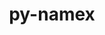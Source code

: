 ---
title: "py-namex"
layout: cache
categories: [package, develop]
meta: {"compilers": ["none"], "num_specs": 65, "num_specs_by_stack": {"ml-darwin-aarch64-mps": 13, "ml-linux-aarch64-cpu": 24, "ml-linux-aarch64-cuda": 23, "ml-linux-x86_64-cpu": 23, "ml-linux-x86_64-cuda": 23, "ml-linux-x86_64-rocm": 13, "root": 65}, "oss": ["sequoia", "ubuntu24.04"], "platforms": ["darwin", "linux"], "stacks": ["ml-darwin-aarch64-mps", "ml-linux-aarch64-cpu", "ml-linux-aarch64-cuda", "ml-linux-x86_64-cpu", "ml-linux-x86_64-cuda", "ml-linux-x86_64-rocm", "root"], "targets": ["aarch64", "x86_64_v3"], "versions": ["0.0.8"]}
spec_details: [{"compiler": "none", "hash": "25w2fsmqyd5cs7hroqnuatlxuftjbu62", "os": "sequoia", "platform": "darwin", "size": "-", "stacks": ["ml-darwin-aarch64-mps", "root"], "target": "aarch64", "variants": ["build_system=python_pip"], "versions": ["0.0.8"]}, {"compiler": "none", "hash": "2cdegeoxstvtz6abphwsnmp73rbobr23", "os": "ubuntu24.04", "platform": "linux", "size": "-", "stacks": ["ml-linux-aarch64-cpu", "ml-linux-aarch64-cuda", "root"], "target": "aarch64", "variants": ["build_system=python_pip"], "versions": ["0.0.8"]}, {"compiler": "none", "hash": "2kchqbye6ql2rc5hqrexiit5ka3vy646", "os": "ubuntu24.04", "platform": "linux", "size": "-", "stacks": ["ml-linux-x86_64-cpu", "ml-linux-x86_64-cuda", "ml-linux-x86_64-rocm", "root"], "target": "x86_64_v3", "variants": ["build_system=python_pip"], "versions": ["0.0.8"]}, {"compiler": "none", "hash": "43occwcuk4frubm7jazksoxhodkbc3cc", "os": "ubuntu24.04", "platform": "linux", "size": "-", "stacks": ["ml-linux-x86_64-rocm", "root"], "target": "x86_64_v3", "variants": ["build_system=python_pip"], "versions": ["0.0.8"]}, {"compiler": "none", "hash": "4iuyi6ostb4goi4lwpavbd57hv4nqm7l", "os": "ubuntu24.04", "platform": "linux", "size": "-", "stacks": ["ml-linux-aarch64-cpu", "ml-linux-aarch64-cuda", "root"], "target": "aarch64", "variants": ["build_system=python_pip"], "versions": ["0.0.8"]}, {"compiler": "none", "hash": "52ptggkmpbesaxoginpwxiqwsbxj2ngj", "os": "ubuntu24.04", "platform": "linux", "size": "-", "stacks": ["ml-linux-x86_64-rocm", "root"], "target": "x86_64_v3", "variants": ["build_system=python_pip"], "versions": ["0.0.8"]}, {"compiler": "none", "hash": "5u7cjmriyhlpgemykaczaqzk4wfzs62j", "os": "sequoia", "platform": "darwin", "size": "-", "stacks": ["ml-darwin-aarch64-mps", "root"], "target": "aarch64", "variants": ["build_system=python_pip"], "versions": ["0.0.8"]}, {"compiler": "none", "hash": "5vnlbhpo5ippelv3rq35sqhzv4dldlqw", "os": "ubuntu24.04", "platform": "linux", "size": "-", "stacks": ["ml-linux-x86_64-cpu", "ml-linux-x86_64-cuda", "root"], "target": "x86_64_v3", "variants": ["build_system=python_pip"], "versions": ["0.0.8"]}, {"compiler": "none", "hash": "62tvyc7yumghzbajzhjxsgsm6shis7kv", "os": "ubuntu24.04", "platform": "linux", "size": "-", "stacks": ["ml-linux-aarch64-cpu", "ml-linux-aarch64-cuda", "root"], "target": "aarch64", "variants": ["build_system=python_pip"], "versions": ["0.0.8"]}, {"compiler": "none", "hash": "6g523s5xfqdsypdqhdaqmwdz34dq2tdx", "os": "ubuntu24.04", "platform": "linux", "size": "-", "stacks": ["ml-linux-x86_64-cpu", "ml-linux-x86_64-cuda", "ml-linux-x86_64-rocm", "root"], "target": "x86_64_v3", "variants": ["build_system=python_pip"], "versions": ["0.0.8"]}, {"compiler": "none", "hash": "6n6qv5budwnzyqml4il7p4ogopajvfwy", "os": "ubuntu24.04", "platform": "linux", "size": "-", "stacks": ["ml-linux-x86_64-cpu", "ml-linux-x86_64-cuda", "ml-linux-x86_64-rocm", "root"], "target": "x86_64_v3", "variants": ["build_system=python_pip"], "versions": ["0.0.8"]}, {"compiler": "none", "hash": "7fbreejdu2amuyza5mwtgo2wntmwogxw", "os": "ubuntu24.04", "platform": "linux", "size": "-", "stacks": ["ml-linux-aarch64-cpu", "ml-linux-aarch64-cuda", "root"], "target": "aarch64", "variants": ["build_system=python_pip"], "versions": ["0.0.8"]}, {"compiler": "none", "hash": "b2sc36x6bqdvqa7ld2pjc25rzs2umvw5", "os": "ubuntu24.04", "platform": "linux", "size": "-", "stacks": ["ml-linux-aarch64-cpu", "ml-linux-aarch64-cuda", "root"], "target": "aarch64", "variants": ["build_system=python_pip"], "versions": ["0.0.8"]}, {"compiler": "none", "hash": "bpuaosh64hd6dssbgs6trkrh72zrocyv", "os": "ubuntu24.04", "platform": "linux", "size": "-", "stacks": ["ml-linux-aarch64-cpu", "ml-linux-aarch64-cuda", "root"], "target": "aarch64", "variants": ["build_system=python_pip"], "versions": ["0.0.8"]}, {"compiler": "none", "hash": "c54drnzcnmstg3e7ifudrmo7pyhuschl", "os": "ubuntu24.04", "platform": "linux", "size": "-", "stacks": ["ml-linux-aarch64-cpu", "ml-linux-aarch64-cuda", "root"], "target": "aarch64", "variants": ["build_system=python_pip"], "versions": ["0.0.8"]}, {"compiler": "none", "hash": "cat5q7bjzwwpwiah4ftdgoilyljzelkj", "os": "ubuntu24.04", "platform": "linux", "size": "-", "stacks": ["ml-linux-aarch64-cpu", "ml-linux-aarch64-cuda", "root"], "target": "aarch64", "variants": ["build_system=python_pip"], "versions": ["0.0.8"]}, {"compiler": "none", "hash": "cbktcjwreujoafwsce5nnnicm2zy43nh", "os": "ubuntu24.04", "platform": "linux", "size": "-", "stacks": ["ml-linux-aarch64-cpu", "ml-linux-aarch64-cuda", "root"], "target": "aarch64", "variants": ["build_system=python_pip"], "versions": ["0.0.8"]}, {"compiler": "none", "hash": "cpk6vy44sdbie5sdfamdnnyn6mf4vh4s", "os": "ubuntu24.04", "platform": "linux", "size": "-", "stacks": ["ml-linux-x86_64-rocm", "root"], "target": "x86_64_v3", "variants": ["build_system=python_pip"], "versions": ["0.0.8"]}, {"compiler": "none", "hash": "csfoo3o2peunlyevd37dhriqvavlvxpm", "os": "ubuntu24.04", "platform": "linux", "size": "-", "stacks": ["ml-linux-aarch64-cpu", "ml-linux-aarch64-cuda", "root"], "target": "aarch64", "variants": ["build_system=python_pip"], "versions": ["0.0.8"]}, {"compiler": "none", "hash": "cso2kzqhuzg2dpnvsjtuhazfcgsugcxg", "os": "ubuntu24.04", "platform": "linux", "size": "-", "stacks": ["ml-linux-aarch64-cpu", "ml-linux-aarch64-cuda", "root"], "target": "aarch64", "variants": ["build_system=python_pip"], "versions": ["0.0.8"]}, {"compiler": "none", "hash": "ct44hdatcidggezyjicsn66vkbngadyk", "os": "sequoia", "platform": "darwin", "size": "-", "stacks": ["ml-darwin-aarch64-mps", "root"], "target": "aarch64", "variants": ["build_system=python_pip"], "versions": ["0.0.8"]}, {"compiler": "none", "hash": "dtjo6czsmnhcdqljucctq3ikk4r2d73e", "os": "sequoia", "platform": "darwin", "size": "-", "stacks": ["ml-darwin-aarch64-mps", "root"], "target": "aarch64", "variants": ["build_system=python_pip"], "versions": ["0.0.8"]}, {"compiler": "none", "hash": "dvinsbau3guz6uoloowzemhwwur4bwfg", "os": "ubuntu24.04", "platform": "linux", "size": "-", "stacks": ["ml-linux-x86_64-cpu", "ml-linux-x86_64-cuda", "root"], "target": "x86_64_v3", "variants": ["build_system=python_pip"], "versions": ["0.0.8"]}, {"compiler": "none", "hash": "e46u63onikd7dxnwalq2hqv7utsna33f", "os": "ubuntu24.04", "platform": "linux", "size": "-", "stacks": ["ml-linux-x86_64-rocm", "root"], "target": "x86_64_v3", "variants": ["build_system=python_pip"], "versions": ["0.0.8"]}, {"compiler": "none", "hash": "erulakyr35yj5vk5nbjlp5pe6xq5x65g", "os": "ubuntu24.04", "platform": "linux", "size": "-", "stacks": ["ml-linux-x86_64-cpu", "ml-linux-x86_64-cuda", "root"], "target": "x86_64_v3", "variants": ["build_system=python_pip"], "versions": ["0.0.8"]}, {"compiler": "none", "hash": "g2kfxmssuuxfo7y6ucli4qqitj4k2pi5", "os": "sequoia", "platform": "darwin", "size": "-", "stacks": ["ml-darwin-aarch64-mps", "root"], "target": "aarch64", "variants": ["build_system=python_pip"], "versions": ["0.0.8"]}, {"compiler": "none", "hash": "gk7trwvxxcmzyh5cqm7hznqxjzpxxlhu", "os": "ubuntu24.04", "platform": "linux", "size": "-", "stacks": ["ml-linux-x86_64-cpu", "ml-linux-x86_64-cuda", "ml-linux-x86_64-rocm", "root"], "target": "x86_64_v3", "variants": ["build_system=python_pip"], "versions": ["0.0.8"]}, {"compiler": "none", "hash": "gz6czcmvcmjcehyhbp5sspxahabipoo6", "os": "ubuntu24.04", "platform": "linux", "size": "-", "stacks": ["ml-linux-x86_64-rocm", "root"], "target": "x86_64_v3", "variants": ["build_system=python_pip"], "versions": ["0.0.8"]}, {"compiler": "none", "hash": "hd6fgrpnjtcieb4mmtolzzgxnrvmlpf7", "os": "ubuntu24.04", "platform": "linux", "size": "-", "stacks": ["ml-linux-aarch64-cpu", "root"], "target": "aarch64", "variants": ["build_system=python_pip"], "versions": ["0.0.8"]}, {"compiler": "none", "hash": "hwyvynoycfkdimnvc4kwbuj2srrxfi7u", "os": "ubuntu24.04", "platform": "linux", "size": "-", "stacks": ["ml-linux-x86_64-cpu", "ml-linux-x86_64-cuda", "root"], "target": "x86_64_v3", "variants": ["build_system=python_pip"], "versions": ["0.0.8"]}, {"compiler": "none", "hash": "jeeko66kj6d7uttgkfr5jjbkiwo3yjpc", "os": "ubuntu24.04", "platform": "linux", "size": "-", "stacks": ["ml-linux-x86_64-cpu", "ml-linux-x86_64-cuda", "ml-linux-x86_64-rocm", "root"], "target": "x86_64_v3", "variants": ["build_system=python_pip"], "versions": ["0.0.8"]}, {"compiler": "none", "hash": "jtft5pkwawxry3w5jgva57ek3p472zhw", "os": "ubuntu24.04", "platform": "linux", "size": "-", "stacks": ["ml-linux-aarch64-cpu", "ml-linux-aarch64-cuda", "root"], "target": "aarch64", "variants": ["build_system=python_pip"], "versions": ["0.0.8"]}, {"compiler": "none", "hash": "jwaf6f5eruhf77d66jkgwiimrcenti3u", "os": "sequoia", "platform": "darwin", "size": "-", "stacks": ["ml-darwin-aarch64-mps", "root"], "target": "aarch64", "variants": ["build_system=python_pip"], "versions": ["0.0.8"]}, {"compiler": "none", "hash": "k7b6gkve4ragxxxr6cedtjelfopnj45u", "os": "ubuntu24.04", "platform": "linux", "size": "-", "stacks": ["ml-linux-x86_64-cpu", "ml-linux-x86_64-cuda", "root"], "target": "x86_64_v3", "variants": ["build_system=python_pip"], "versions": ["0.0.8"]}, {"compiler": "none", "hash": "mg2hcrnumjqmnq3m7uxxgwpwdawfsdxy", "os": "ubuntu24.04", "platform": "linux", "size": "-", "stacks": ["ml-linux-aarch64-cpu", "ml-linux-aarch64-cuda", "root"], "target": "aarch64", "variants": ["build_system=python_pip"], "versions": ["0.0.8"]}, {"compiler": "none", "hash": "n4p5zzhdlwvbtoxyojy77pqfqjgz6nov", "os": "sequoia", "platform": "darwin", "size": "-", "stacks": ["ml-darwin-aarch64-mps", "root"], "target": "aarch64", "variants": ["build_system=python_pip"], "versions": ["0.0.8"]}, {"compiler": "none", "hash": "nfa75pzsgoi7sgnwmkfp57vaak7rsbw7", "os": "ubuntu24.04", "platform": "linux", "size": "-", "stacks": ["ml-linux-x86_64-cpu", "ml-linux-x86_64-cuda", "root"], "target": "x86_64_v3", "variants": ["build_system=python_pip"], "versions": ["0.0.8"]}, {"compiler": "none", "hash": "njv3szas756snkwpc2z6kgtgiojvffvs", "os": "ubuntu24.04", "platform": "linux", "size": "-", "stacks": ["ml-linux-aarch64-cpu", "ml-linux-aarch64-cuda", "root"], "target": "aarch64", "variants": ["build_system=python_pip"], "versions": ["0.0.8"]}, {"compiler": "none", "hash": "nv5a63moxi7rvitt7b7wvgy3a5vckvzg", "os": "ubuntu24.04", "platform": "linux", "size": "-", "stacks": ["ml-linux-x86_64-cpu", "ml-linux-x86_64-cuda", "ml-linux-x86_64-rocm", "root"], "target": "x86_64_v3", "variants": ["build_system=python_pip"], "versions": ["0.0.8"]}, {"compiler": "none", "hash": "o22eqv2cdniqnddrtzqqdnbkt7kl3uam", "os": "ubuntu24.04", "platform": "linux", "size": "-", "stacks": ["ml-linux-aarch64-cpu", "ml-linux-aarch64-cuda", "root"], "target": "aarch64", "variants": ["build_system=python_pip"], "versions": ["0.0.8"]}, {"compiler": "none", "hash": "p7i2twhnnwrfjthv22cydaisnz3ru6nh", "os": "ubuntu24.04", "platform": "linux", "size": "-", "stacks": ["ml-linux-x86_64-cpu", "ml-linux-x86_64-cuda", "root"], "target": "x86_64_v3", "variants": ["build_system=python_pip"], "versions": ["0.0.8"]}, {"compiler": "none", "hash": "q2fw3fhttbr3wic4xgqnpzdhlw3k2byq", "os": "ubuntu24.04", "platform": "linux", "size": "-", "stacks": ["ml-linux-aarch64-cpu", "ml-linux-aarch64-cuda", "root"], "target": "aarch64", "variants": ["build_system=python_pip"], "versions": ["0.0.8"]}, {"compiler": "none", "hash": "qpisugme6ey4ixn6jryxer5nkvcdko7o", "os": "ubuntu24.04", "platform": "linux", "size": "-", "stacks": ["ml-linux-aarch64-cpu", "ml-linux-aarch64-cuda", "root"], "target": "aarch64", "variants": ["build_system=python_pip"], "versions": ["0.0.8"]}, {"compiler": "none", "hash": "rbocyozldgc5xakjiasxrtp3za52n3qs", "os": "ubuntu24.04", "platform": "linux", "size": "-", "stacks": ["ml-linux-aarch64-cpu", "ml-linux-aarch64-cuda", "root"], "target": "aarch64", "variants": ["build_system=python_pip"], "versions": ["0.0.8"]}, {"compiler": "none", "hash": "rfuolrzb4k3pp2couu3cnmfwczq2jx6c", "os": "sequoia", "platform": "darwin", "size": "-", "stacks": ["ml-darwin-aarch64-mps", "root"], "target": "aarch64", "variants": ["build_system=python_pip"], "versions": ["0.0.8"]}, {"compiler": "none", "hash": "s65sqqam2bgsbdjrxtl43uroucoul6ed", "os": "ubuntu24.04", "platform": "linux", "size": "-", "stacks": ["ml-linux-x86_64-cpu", "ml-linux-x86_64-cuda", "root"], "target": "x86_64_v3", "variants": ["build_system=python_pip"], "versions": ["0.0.8"]}, {"compiler": "none", "hash": "s7kmmxrjvbdmj47pjlq7vweo6k67c646", "os": "ubuntu24.04", "platform": "linux", "size": "-", "stacks": ["ml-linux-x86_64-cpu", "ml-linux-x86_64-cuda", "root"], "target": "x86_64_v3", "variants": ["build_system=python_pip"], "versions": ["0.0.8"]}, {"compiler": "none", "hash": "seixowwt6quwoh6o3sip5gu27xvq4zjk", "os": "ubuntu24.04", "platform": "linux", "size": "-", "stacks": ["ml-linux-x86_64-cpu", "ml-linux-x86_64-cuda", "root"], "target": "x86_64_v3", "variants": ["build_system=python_pip"], "versions": ["0.0.8"]}, {"compiler": "none", "hash": "sxbw3dl4urugyhpvec3ymjyevzn3ovv5", "os": "ubuntu24.04", "platform": "linux", "size": "-", "stacks": ["ml-linux-x86_64-cpu", "ml-linux-x86_64-cuda", "root"], "target": "x86_64_v3", "variants": ["build_system=python_pip"], "versions": ["0.0.8"]}, {"compiler": "none", "hash": "tmvgvsziukbq3a3lkqsws5fqwt55gjaf", "os": "ubuntu24.04", "platform": "linux", "size": "-", "stacks": ["ml-linux-x86_64-cpu", "ml-linux-x86_64-cuda", "root"], "target": "x86_64_v3", "variants": ["build_system=python_pip"], "versions": ["0.0.8"]}, {"compiler": "none", "hash": "tyq6qg7f3cnuvofacndju5w5nzzabc4k", "os": "ubuntu24.04", "platform": "linux", "size": "-", "stacks": ["ml-linux-aarch64-cpu", "ml-linux-aarch64-cuda", "root"], "target": "aarch64", "variants": ["build_system=python_pip"], "versions": ["0.0.8"]}, {"compiler": "none", "hash": "unclaedcodtm5xpcct34klae3yetod35", "os": "sequoia", "platform": "darwin", "size": "-", "stacks": ["ml-darwin-aarch64-mps", "root"], "target": "aarch64", "variants": ["build_system=python_pip"], "versions": ["0.0.8"]}, {"compiler": "none", "hash": "uurpypd7sc7a5lyecarg72dada2ajb4u", "os": "ubuntu24.04", "platform": "linux", "size": "-", "stacks": ["ml-linux-x86_64-cpu", "ml-linux-x86_64-cuda", "root"], "target": "x86_64_v3", "variants": ["build_system=python_pip"], "versions": ["0.0.8"]}, {"compiler": "none", "hash": "vtqufoscz67km4oxmt6rujkwfxjsxfwy", "os": "sequoia", "platform": "darwin", "size": "-", "stacks": ["ml-darwin-aarch64-mps", "root"], "target": "aarch64", "variants": ["build_system=python_pip"], "versions": ["0.0.8"]}, {"compiler": "none", "hash": "w4sbz7jld5kjmb2jpqxacto5umvdfgef", "os": "ubuntu24.04", "platform": "linux", "size": "-", "stacks": ["ml-linux-x86_64-cpu", "ml-linux-x86_64-cuda", "root"], "target": "x86_64_v3", "variants": ["build_system=python_pip"], "versions": ["0.0.8"]}, {"compiler": "none", "hash": "we3txnh42czk2wtkdfjffgi5jrlal5wv", "os": "sequoia", "platform": "darwin", "size": "-", "stacks": ["ml-darwin-aarch64-mps", "root"], "target": "aarch64", "variants": ["build_system=python_pip"], "versions": ["0.0.8"]}, {"compiler": "none", "hash": "wp7f5ipp6gkd57cgnlrdtlfo7pahbajb", "os": "ubuntu24.04", "platform": "linux", "size": "-", "stacks": ["ml-linux-aarch64-cpu", "ml-linux-aarch64-cuda", "root"], "target": "aarch64", "variants": ["build_system=python_pip"], "versions": ["0.0.8"]}, {"compiler": "none", "hash": "wrgbjxb34l3cx3ghfpvzm4pbza3vf5j2", "os": "ubuntu24.04", "platform": "linux", "size": "-", "stacks": ["ml-linux-x86_64-cpu", "ml-linux-x86_64-cuda", "ml-linux-x86_64-rocm", "root"], "target": "x86_64_v3", "variants": ["build_system=python_pip"], "versions": ["0.0.8"]}, {"compiler": "none", "hash": "xvzej3ixv7svihcehzj2dgjsu5fq4req", "os": "sequoia", "platform": "darwin", "size": "-", "stacks": ["ml-darwin-aarch64-mps", "root"], "target": "aarch64", "variants": ["build_system=python_pip"], "versions": ["0.0.8"]}, {"compiler": "none", "hash": "y2k6xapqehpezey56jfqqklbsv3yymhb", "os": "ubuntu24.04", "platform": "linux", "size": "-", "stacks": ["ml-linux-x86_64-cpu", "ml-linux-x86_64-cuda", "root"], "target": "x86_64_v3", "variants": ["build_system=python_pip"], "versions": ["0.0.8"]}, {"compiler": "none", "hash": "y3olpvclrrko55mlyb5qjlkuhrdhj3hp", "os": "ubuntu24.04", "platform": "linux", "size": "-", "stacks": ["ml-linux-aarch64-cpu", "ml-linux-aarch64-cuda", "root"], "target": "aarch64", "variants": ["build_system=python_pip"], "versions": ["0.0.8"]}, {"compiler": "none", "hash": "yeye4bfo6soxgztl6j6kddsreesm3ycm", "os": "ubuntu24.04", "platform": "linux", "size": "-", "stacks": ["ml-linux-x86_64-cpu", "ml-linux-x86_64-cuda", "ml-linux-x86_64-rocm", "root"], "target": "x86_64_v3", "variants": ["build_system=python_pip"], "versions": ["0.0.8"]}, {"compiler": "none", "hash": "ylo7mcfxyoy2ih63hygggyhuk2u4l6ws", "os": "ubuntu24.04", "platform": "linux", "size": "-", "stacks": ["ml-linux-aarch64-cpu", "ml-linux-aarch64-cuda", "root"], "target": "aarch64", "variants": ["build_system=python_pip"], "versions": ["0.0.8"]}, {"compiler": "none", "hash": "ymzva4gg2i4am6qhqmvuraryez3opgl4", "os": "ubuntu24.04", "platform": "linux", "size": "-", "stacks": ["ml-linux-aarch64-cpu", "ml-linux-aarch64-cuda", "root"], "target": "aarch64", "variants": ["build_system=python_pip"], "versions": ["0.0.8"]}, {"compiler": "none", "hash": "zi5nylvyclknnuhuhuv6upjkewjzrwhl", "os": "sequoia", "platform": "darwin", "size": "-", "stacks": ["ml-darwin-aarch64-mps", "root"], "target": "aarch64", "variants": ["build_system=python_pip"], "versions": ["0.0.8"]}]
---